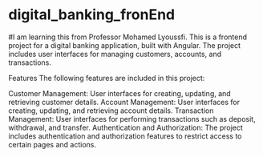 # digital_banking_fronEnd
#I am learning this from Professor Mohamed Lyoussfi. 
This is a frontend project for a digital banking application, built with Angular. The project includes user interfaces for managing customers, accounts, and transactions.

Features
The following features are included in this project:

Customer Management: User interfaces for creating, updating, and retrieving customer details.
Account Management: User interfaces for creating, updating, and retrieving account details.
Transaction Management: User interfaces for performing transactions such as deposit, withdrawal, and transfer.
Authentication and Authorization: The project includes authentication and authorization features to restrict access to certain pages and actions.
